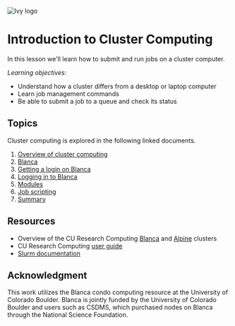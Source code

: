 ![Ivy logo](https://raw.githubusercontent.com/csdms/project/main/assets/CSDMS-logo-color-tagline-hor.png)

# Introduction to Cluster Computing

In this lesson we'll learn how to submit and run jobs on a cluster computer.

*Learning objectives:*

* Understand how a cluster differs from a desktop or laptop computer
* Learn job management commands
* Be able to submit a job to a queue and check its status


## Topics

Cluster computing is explored in the following linked documents.

1. [Overview of cluster computing](./cluster-computing-overview.md)
1. [Blanca](https://curc.readthedocs.io/en/latest/clusters/blanca/blanca.html)
1. [Getting a login on Blanca](https://csdms.colorado.edu/wiki/HPC)
1. [Logging in to Blanca](https://curc.readthedocs.io/en/latest/access/rmacc.html#logging-in-to-open-ondemand)
1. [Modules](https://curc.readthedocs.io/en/latest/compute/modules.html)
1. [Job scripting](https://curc.readthedocs.io/en/latest/running-jobs/batch-jobs.html)
1. [Summary](./summary.md)


## Resources

* Overview of the CU Research Computing [Blanca](https://www.colorado.edu/rc/resources/blanca)
  and [Alpine](https://www.colorado.edu/rc/alpine) clusters
* CU Research Computing [user guide](https://curc.readthedocs.io)
* [Slurm documentation](https://slurm.schedmd.com/)


## Acknowledgment

This work utilizes the Blanca condo computing resource at the University of Colorado Boulder.
Blanca is jointly funded by the University of Colorado Boulder and users such as CSDMS,
which purchased nodes on Blanca through the National Science Foundation.
